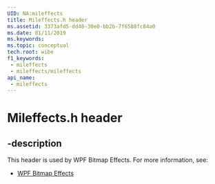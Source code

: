 ```yaml
---
UID: NA:mileffects
title: Mileffects.h header
ms.assetid: 3373afd5-dd48-30e0-bb2b-7f6588fc84a0
ms.date: 01/11/2019
ms.keywords: 
ms.topic: conceptual
tech.root: wibe
f1_keywords:
 - mileffects
 - mileffects/mileffects
api_name:
 - mileffects
---
```


# Mileffects.h header


## -description

This header is used by WPF Bitmap Effects. For more information, see:

- [WPF Bitmap Effects](../_wibe/index.md)


